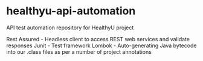 # healthyu-api-automation

API test automation repository for HealthyU project 

Rest Assured - Headless client to access REST web services and validate responses
Junit - Test framework
Lombok - Auto-generating Java bytecode into our .class files as per a number of project annotations